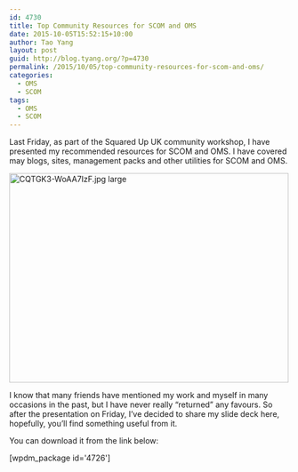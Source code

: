```yaml
---
id: 4730
title: Top Community Resources for SCOM and OMS
date: 2015-10-05T15:52:15+10:00
author: Tao Yang
layout: post
guid: http://blog.tyang.org/?p=4730
permalink: /2015/10/05/top-community-resources-for-scom-and-oms/
categories:
  - OMS
  - SCOM
tags:
  - OMS
  - SCOM
---
```

Last Friday, as part of the Squared Up UK community workshop, I have presented my recommended resources for SCOM and OMS. I have covered may blogs, sites, management packs and other utilities for SCOM and OMS.

<a href="http://blog.tyang.org/wp-content/uploads/2015/10/CQTGK3-WoAA7IzF.jpg-large.jpg"><img style="background-image: none; padding-top: 0px; padding-left: 0px; display: inline; padding-right: 0px; border: 0px;" title="CQTGK3-WoAA7IzF.jpg large" src="http://blog.tyang.org/wp-content/uploads/2015/10/CQTGK3-WoAA7IzF.jpg-large_thumb.jpg" alt="CQTGK3-WoAA7IzF.jpg large" width="502" height="377" border="0" /></a>

I know that many friends have mentioned my work and myself in many occasions in the past, but I have never really “returned” any favours. So after the presentation on Friday, I’ve decided to share my slide deck here, hopefully, you’ll find something useful from it.

You can download it from the link below:

[wpdm_package id='4726']